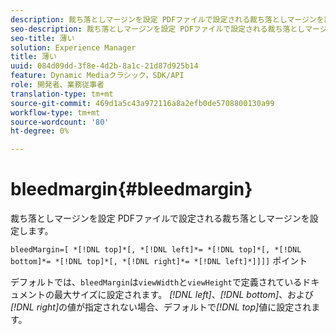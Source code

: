 ```yaml
---
description: 裁ち落としマージンを設定 PDFファイルで設定される裁ち落としマージンを設定します。
seo-description: 裁ち落としマージンを設定 PDFファイルで設定される裁ち落としマージンを設定します。
seo-title: 薄い
solution: Experience Manager
title: 薄い
uuid: 084d09dd-3f8e-4d2b-8a1c-21d87d925b14
feature: Dynamic Mediaクラシック，SDK/API
role: 開発者、業務従事者
translation-type: tm+mt
source-git-commit: 469d1a5c43a972116a8a2efb0de5708800130a99
workflow-type: tm+mt
source-wordcount: '80'
ht-degree: 0%

---
```



# bleedmargin{#bleedmargin}

裁ち落としマージンを設定 PDFファイルで設定される裁ち落としマージンを設定します。

`bleedMargin=[ *[!DNL top]*[, *[!DNL left]*= *[!DNL top]*[, *[!DNL bottom]*= *[!DNL top]*[, *[!DNL right]*= *[!DNL left]*]]]]` ポイント

デフォルトでは、`bleedMargin`は`viewWidth`と`viewHeight`で定義されているドキュメントの最大サイズに設定されます。 *[!DNL left]*、*[!DNL bottom]*、および&#x200B;*[!DNL right]*&#x200B;の値が指定されない場合、デフォルトで&#x200B;*[!DNL top]*&#x200B;値に設定されます。
